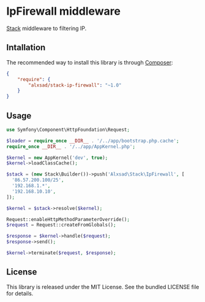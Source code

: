 # IpFirewall middleware
[Stack](http://stackphp.com) middleware to filtering IP.

## Intallation
The recommended way to install this library is through [Composer](http://getcomposer.org/):
``` json
{
    "require": {
        "alxsad/stack-ip-firewall": "~1.0"
    }
}
```

## Usage
```php
use Symfony\Component\HttpFoundation\Request;

$loader = require_once __DIR__ . '/../app/bootstrap.php.cache';
require_once __DIR__ . '/../app/AppKernel.php';

$kernel = new AppKernel('dev', true);
$kernel->loadClassCache();

$stack = (new Stack\Builder())->push('Alxsad\Stack\IpFirewall', [
  '86.57.200.100/25',
  '192.168.1.*',
  '192.168.10.10',
]);

$kernel = $stack->resolve($kernel);

Request::enableHttpMethodParameterOverride();
$request = Request::createFromGlobals();

$response = $kernel->handle($request);
$response->send();

$kernel->terminate($request, $response);
```

## License

This library is released under the MIT License. See the bundled LICENSE file for details.
